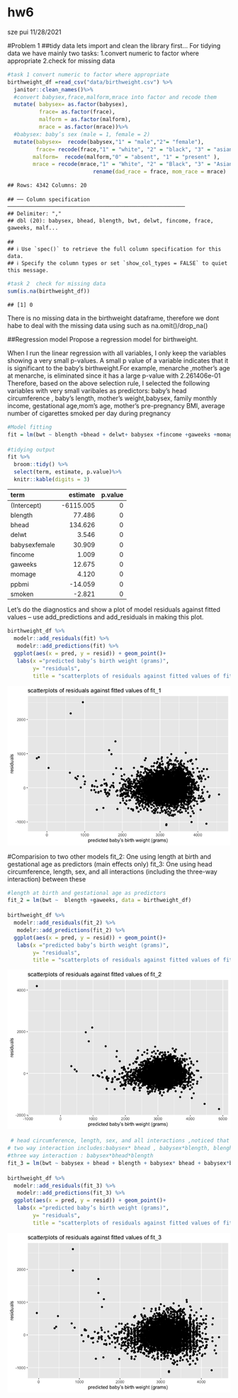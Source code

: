 hw6
================
sze pui
11/28/2021

#Problem 1 ##tidy data lets import and clean the library first… For
tidying data we have mainly two tasks: 1.convert numeric to factor where
appropriate 2.check for missing data

``` r
#task 1 convert numeric to factor where appropriate
birthweight_df =read_csv("data/birthweight.csv") %>% 
  janitor::clean_names()%>% 
  #convert babysex,frace,malform,mrace into factor and recode them 
  mutate( babysex= as.factor(babysex),
          frace= as.factor(frace),
          malform = as.factor(malform),
          mrace = as.factor(mrace))%>% 
  #babysex: baby’s sex (male = 1, female = 2)
  mutate(babysex=  recode(babysex,"1" = "male","2"= "female"),
         frace= recode(frace,"1" = "white", "2" = "black", "3" = "asian", "4" = "puerto rican", "8" = "other", "9" = "unknown"),
        malform=  recode(malform,"0" = "absent", "1" = "present" ),
        mrace = recode(mrace,"1" = "White", "2" = "Black", "3" = "Asian", "4" = "Puerto Rican", "8" = "Other")) %>% 
                           rename(dad_race = frace, mom_race = mrace)
```

    ## Rows: 4342 Columns: 20

    ## ── Column specification ────────────────────────────────────────────────────────
    ## Delimiter: ","
    ## dbl (20): babysex, bhead, blength, bwt, delwt, fincome, frace, gaweeks, malf...

    ## 
    ## ℹ Use `spec()` to retrieve the full column specification for this data.
    ## ℹ Specify the column types or set `show_col_types = FALSE` to quiet this message.

``` r
#task 2  check for missing data
sum(is.na(birthweight_df))
```

    ## [1] 0

There is no missing data in the birthweight dataframe, therefore we dont
habe to deal with the missing data using such as na.omit()/drop_na()

##Regression model Propose a regression model for birthweight.

When I run the linear regression with all variables, I only keep the
variables showing a very small p-values. A small p value of a variable
indicates that it is significant to the baby’s birthweight.For example,
menarche ,mother’s age at menarche, is eliminated since it has a large
p-value with 2.261406e-01  
Therefore, based on the above selection rule, I selected the following
variables with very small varibales as predictors: baby’s head
circumference , baby’s length, mother’s weight,babysex, family monthly
income, gestational age,mom’s age, mother’s pre-pregnancy BMI, average
number of cigarettes smoked per day during pregnancy

``` r
#Model fitting
fit = lm(bwt ~ blength +bhead + delwt+ babysex +fincome +gaweeks +momage +ppbmi +smoken , data = birthweight_df) 
 
#tidying output 
fit %>% 
  broom::tidy() %>% 
  select(term, estimate, p.value)%>% 
  knitr::kable(digits = 3)
```

| term          |  estimate | p.value |
|:--------------|----------:|--------:|
| (Intercept)   | -6115.005 |       0 |
| blength       |    77.486 |       0 |
| bhead         |   134.626 |       0 |
| delwt         |     3.546 |       0 |
| babysexfemale |    30.909 |       0 |
| fincome       |     1.009 |       0 |
| gaweeks       |    12.675 |       0 |
| momage        |     4.120 |       0 |
| ppbmi         |   -14.059 |       0 |
| smoken        |    -2.821 |       0 |

Let’s do the diagnostics and show a plot of model residuals against
fitted values – use add_predictions and add_residuals in making this
plot.

``` r
birthweight_df %>% 
  modelr::add_residuals(fit) %>% 
   modelr::add_predictions(fit) %>% 
  ggplot(aes(x = pred, y = resid)) + geom_point()+
   labs(x ="predicted baby’s birth weight (grams)", 
        y= "residuals", 
        title = "scatterplots of residuals against fitted values of fit_1")
```

![](hw6_files/figure-gfm/unnamed-chunk-3-1.png)<!-- -->

#Comparision to two other models fit_2: One using length at birth and
gestational age as predictors (main effects only) fit_3: One using head
circumference, length, sex, and all interactions (including the
three-way interaction) between these

``` r
#length at birth and gestational age as predictors
fit_2 = lm(bwt ~  blength +gaweeks, data = birthweight_df)

birthweight_df %>% 
  modelr::add_residuals(fit_2) %>% 
   modelr::add_predictions(fit_2) %>% 
  ggplot(aes(x = pred, y = resid)) + geom_point()+
   labs(x ="predicted baby’s birth weight (grams)", 
        y= "residuals", 
        title = "scatterplots of residuals against fitted values of fit_2")
```

![](hw6_files/figure-gfm/unnamed-chunk-4-1.png)<!-- -->

``` r
 # head circumference, length, sex, and all interactions ,noticed that the interaction between predictors can be caclulated by using multiply
# two way interaction includes:babysex* bhead , babysex*blength, blenght*bhead 
#three way interaction : babysex*bhead*blength
fit_3 = lm(bwt ~ babysex + bhead + blength + babysex* bhead + babysex*blength + blength*bhead + babysex*bhead*blength, data = birthweight_df)

birthweight_df %>% 
  modelr::add_residuals(fit_3) %>% 
   modelr::add_predictions(fit_3) %>% 
  ggplot(aes(x = pred, y = resid)) + geom_point()+
   labs(x ="predicted baby’s birth weight (grams)", 
        y= "residuals", 
        title = "scatterplots of residuals against fitted values of fit_3")
```

![](hw6_files/figure-gfm/unnamed-chunk-4-2.png)<!-- -->
